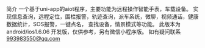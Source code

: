 简介
一个基于uni-app的aiot程序，主要功能为远程操作智能手表，车载设备。
实现信息查询，远程定位，围栏报警，轨迹查询，派车系统，微聊，视频通话，健康数据统计，SOS报警，一键点名，
查找设备，情景模式等功能。
此版本为android/ios1.6.06 开发版，仅供参考，另有微信小程序版。
如有疑问联系 993983550@qq.com





